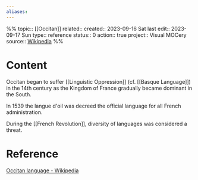 ```yaml
---
aliases:
---
```

%%
topic:: [[Occitan]]
related:: 
created:: 2023-09-16 Sat 
last edit:: 2023-09-17 Sun
type:: reference
status:: 0
action:: true
project:: Visual MOCery
source:: [Wikipedia](https://en.wikipedia.org/wiki/Occitan_language)
%%
# Content
Occitan began to suffer [[Linguistic Oppression]] (cf. [[Basque Language]]) in the 14th century as the Kingdom of France gradually became dominant in the South.

In 1539 the langue d'oil was decreed the official language for all French administration.

During the [[French Revolution]], diversity of languages was considered a threat.

# Reference
[Occitan language - Wikipedia](https://en.wikipedia.org/wiki/Occitan_language)

